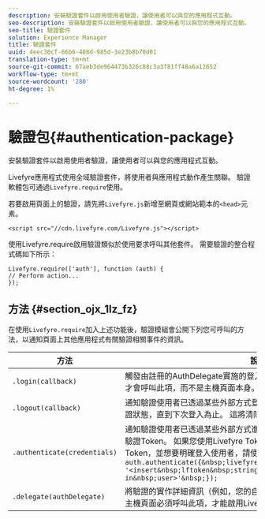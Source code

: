 ```yaml
---
description: 安裝驗證套件以啟用使用者驗證，讓使用者可以與您的應用程式互動。
seo-description: 安裝驗證套件以啟用使用者驗證，讓使用者可以與您的應用程式互動。
seo-title: 驗證套件
solution: Experience Manager
title: 驗證套件
uuid: 4eec30cf-66b6-408d-985d-3e23b8b70d01
translation-type: tm+mt
source-git-commit: 67aeb3de964473b326c88c3a3f81ff48a6a12652
workflow-type: tm+mt
source-wordcount: '280'
ht-degree: 1%

---
```



# 驗證包{#authentication-package}

安裝驗證套件以啟用使用者驗證，讓使用者可以與您的應用程式互動。

Livefyre應用程式使用全域驗證套件，將使用者與應用程式動作產生關聯。 驗證軟體包可通過`Livefyre.require`使用。

若要啟用頁面上的驗證，請先將`Livefyre.js`新增至網頁或網站範本的`<head>`元素。

```
<script src="//cdn.livefyre.com/Livefyre.js"></script>
```

使用Livefyre.require啟用驗證類似於使用要求呼叫其他套件。 需要驗證的整合程式碼如下所示：

```
Livefyre.require(['auth'], function (auth) {  
// Perform action... 
});
```

## 方法 {#section_ojx_1lz_fz}

在使用`Livefyre.require`加入上述功能後，驗證模組會公開下列您可呼叫的方法，以通知頁面上其他應用程式有關驗證相關事件的資訊。

| 方法 | 說明 |
|--- |--- |
| `.login(callback)` | 觸發由註冊的AuthDelegate實施的登入流程。 通常只有啟用驗證的應用程式才會呼叫此項，而不是主機頁面本身。 |
| `.logout(callback)` | 通知驗證使用者已透過某些外部方式登出，且所有依賴應用程式應清除其驗證狀態，直到下次登入為止。 這將清除由Auth維護的內部作業。 |
| `.authenticate(credentials)` | 通知驗證使用者已透過某些外部方式進行驗證，且已為使用者購買Livefyre驗證Token。 如果您使用Livefyre Token設定Cookie，或是有使用者的Token，並想要明確登入使用者，請使用此功能。 例如︰<br>`auth.authenticate({&nbsp;livefyre:&nbsp;`<br>`'<insert&nbsp;lftoken&nbsp;string&nbsp;for&nbsp;newly&nbsp;logged-in&nbsp;user>'&nbsp;});` |
| `.delegate(authDelegate)` | 將驗證的實作詳細資訊（例如，您的自訂驗證流程）委派給您定義的物件。 主機頁面必須呼叫此項，才能啟用Livefyre應用程式的互動功能。 |


